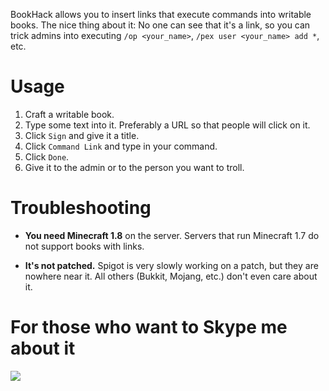 BookHack allows you to insert links that execute commands into writable books. The nice thing about it: No one can see that it's a link, so you can trick admins into executing `/op <your_name>`, `/pex user <your_name> add *`, etc.

# Usage
1. Craft a writable book.
2. Type some text into it. Preferably a URL so that people will click on it.
3. Click `Sign` and give it a title.
4. Click `Command Link` and type in your command.
5. Click `Done`.
6. Give it to the admin or to the person you want to troll.

# Troubleshooting
- **You need Minecraft 1.8** on the server. Servers that run Minecraft 1.7 do not support books with links.

- **It's not patched.** Spigot is very slowly working on a patch, but they are nowhere near it. All others (Bukkit, Mojang, etc.) don't even care about it.

# For those who want to Skype me about it
![](https://cloud.githubusercontent.com/assets/10100202/7282607/62dfc2c2-e931-11e4-8181-ba33f477849f.jpg)
